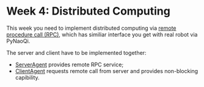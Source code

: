 # Week 4: Distributed Computing
This week you need to implement distributed computing via [remote procedure call (RPC)](https://en.wikipedia.org/wiki/Remote_procedure_call), which has similiar interface you get with real robot via PyNaoQi.

The server and client have to be implemented together:
* [ServerAgent](./agent_server.py) provides remote RPC service;
* [ClientAgent](./agent_client.py) requests remote call from server and provides non-blocking capibility.


